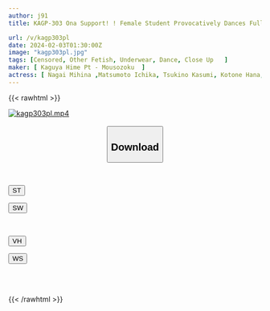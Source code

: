 ```yaml
---
author: j91
title: KAGP-303 Ona Support! ! Female Student Provocatively Dances Fully Clothed And Naked 5

url: /v/kagp303pl
date: 2024-02-03T01:30:00Z
image: "kagp303pl.jpg"
tags: [Censored, Other Fetish, Underwear, Dance, Close Up	]
maker: [ Kaguya Hime Pt - Mousozoku  ]
actress: [ Nagai Mihina ,Matsumoto Ichika, Tsukino Kasumi, Kotone Hana, Honda Momo, Kisaki Nana, Yura Kana, Akari Nonoka, Mizuhata Asami, Wakui Mito ]
---
```



{{< rawhtml >}}

<div class="video" data-videoid="er9OJa9zA6sYBYL">
    <a href="javascript:;">
        <img src="/v/kagp303pl/kagp303pl.jpg" width="WIDTH" height="HEIGHT" alt="kagp303pl.mp4" loading="lazy">
    </a>
</div>

<script type="text/javascript" src="https://j91.asia/asset/on-demand-st.js"></script>

<br>
  <link rel="stylesheet" href="https://j91.asia/asset/bs5.css">
  
  <center>
  <button class="btn btn-primary" type="button" data-bs-toggle="collapse" data-bs-target=".multi-collapse" aria-expanded="false" aria-controls="multiCollapseExample1 multiCollapseExample2"><h2>Download</h2></button></center>
</p>
<div class="row">
  <div class="col">
    <div class="collapse multi-collapse" id="multiCollapseExample1">
      <div class="card card-body">
	      	      <br>
<div class="buttons">  
<p><a href="https://streamtape.to/v/er9OJa9zA6sYBYL" target="_blank"><button class="btn-hover color-3"><i class="fa fa-download"></i> ST</button></a></p>
<p><a href="https://flaswish.com/w3j7745xxovf" target="_blank"><button class="btn-hover color-2"><i class="fa fa-download"></i> SW</button></a></p></div>
    </div>
  </div>
</div>
  <div class="col">
    <div class="collapse multi-collapse" id="multiCollapseExample2">
      <div class="card card-body">
	      <br>
<div class="buttons">
<p><a href="javascript:;" target="_blank"><button class="btn-hover color-9"><i class="fa fa-download"></i> VH</button></a></p>
<p><a href="javascript:;" target="_blank"><button class="btn-hover color-8"><i class="fa fa-download"></i> WS</button></a></p></div>
<br><br>
      </div>
    </div>
  </div>
</div>

{{< /rawhtml >}}